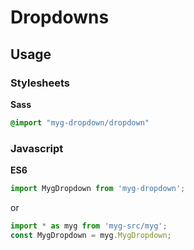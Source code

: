# Dropdowns

## Usage

### Stylesheets

**Sass**

```sass
@import "myg-dropdown/dropdown"
```

### Javascript

**ES6**

```js
import MygDropdown from 'myg-dropdown';
```

or

```js
import * as myg from 'myg-src/myg';
const MygDropdown = myg.MygDropdown;
```
